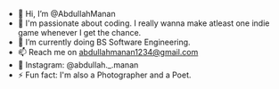 - 👋 Hi, I’m @AbdullahManan
- 👀 I'm passionate about coding. I really wanna make atleast one indie game whenever I get the chance.  
- 🌱 I’m currently doing BS Software Engineering.
- 📫 Reach me on abdullahmanan1234@gmail.com
- 👤 Instagram: @abdullah._.manan
- ⚡ Fun fact: I'm also a Photographer and a Poet.

<!---
AbdullahManan/AbdullahManan is a ✨ special ✨ repository because its `README.md` (this file) appears on your GitHub profile.
You can click the Preview link to take a look at your changes.
--->

